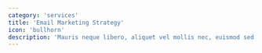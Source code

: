 ```yaml
---
category: 'services'
title: 'Email Marketing Strategy'
icon: 'bullhorn'
description: 'Mauris neque libero, aliquet vel mollis nec, euismod sed tellus. Mauris convallis dictum elit id volutpat.'
---
```


